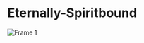 # Eternally-Spiritbound 

![Frame 1](https://github.com/user-attachments/assets/1c779c9a-8e36-4805-96c0-67f0ab76cc6e)
